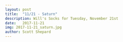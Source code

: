 ```yaml
---
layout: post
title:  "11/21 - Saturn"
description: Will's Socks for Tuesday, November 21st
date:   2017-11-21
img: 2017-11-21_saturn.jpg
author: Scott Shepard
---
```

